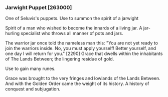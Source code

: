 ### Jarwight Puppet [263000]

One of Seluvis's puppets. Use to summon the spirit of a jarwight

Spirit of a man who wished to become the innards of a living jar. A jar-hurling specialist who throws all manner of pots and jars.

The warrior jar once told the nameless man this: "You are not yet ready to join the warriors inside. No, you must apply yourself! Better yourself, and one day I will return for you." [2290] Grace that dwells within the inhabitants of The Lands Between; the lingering residue of gold.

Use to gain many runes.

Grace was brought to the very fringes and lowlands of the Lands Between. And with the Golden Order came the weight of its history. A history of conquest and subjugation.
